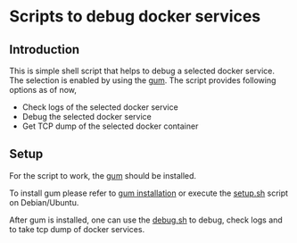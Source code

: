 # Scripts to debug docker services

## Introduction
This is simple shell script that helps to debug a selected docker service. The selection is enabled by using the [gum](https://github/charmbracelet/gum).
The script provides following options as of now,
- Check logs of the selected docker service
- Debug the selected docker service
- Get TCP dump of the selected docker container

## Setup
For the script to work, the [gum](https://github/charmbracelet/gum) should be installed.

To install gum please refer to [gum installation](https://github.com/charmbracelet/gum#installation) or execute the [setup.sh](.setup.sh) script on Debian/Ubuntu.

After gum is installed, one can use the [debug.sh](./debug.sh) to debug, check logs and to take tcp dump of docker services.

